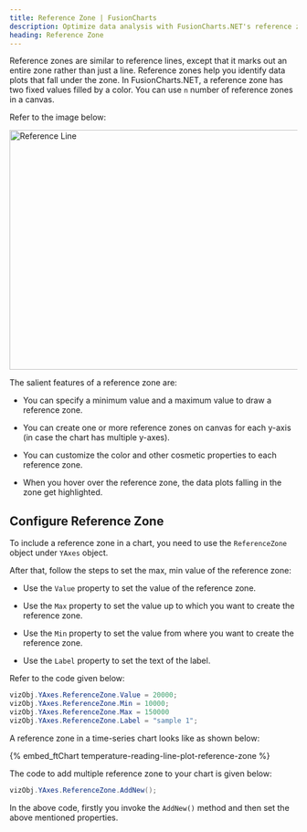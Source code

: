 ```yaml
---
title: Reference Zone | FusionCharts
description: Optimize data analysis with FusionCharts.NET's reference zones & visually analyze specific data plots within defined zones. Uncover insights in our blog!
heading: Reference Zone
---
```


Reference zones are similar to reference lines, except that it marks out an entire zone rather than just a line. Reference zones help you identify data plots that fall under the zone. In FusionCharts.NET, a reference zone has two fixed values filled by a color. You can use `n` number of reference zones in a canvas.

Refer to the image below:

<img src="{% site.BASE_URL %}/images/reference-zone-in-a-single-series-chart.png" alt="Reference Line" width="700" height="420">

The salient features of a reference zone are:

- You can specify a minimum value and a maximum value to draw a reference zone.

- You can create one or more reference zones on canvas for each y-axis (in case the chart has multiple y-axes).

- You can customize the color and other cosmetic properties to each reference zone.

- When you hover over the reference zone, the data plots falling in the zone get highlighted.

## Configure Reference Zone

To include a reference zone in a chart, you need to use the `ReferenceZone` object under `YAxes` object.

After that, follow the steps to set the max, min value of the reference zone:

- Use the `Value` property to set the value of the reference zone.

- Use the `Max` property to set the value up to which you want to create the reference zone.

- Use the `Min` property to set the value from where you want to create the reference zone.

- Use the `Label` property to set the text of the label.

Refer to the code given below:

```csharp
vizObj.YAxes.ReferenceZone.Value = 20000;
vizObj.YAxes.ReferenceZone.Min = 10000;
vizObj.YAxes.ReferenceZone.Max = 150000
vizObj.YAxes.ReferenceZone.Label = "sample 1";
```

A reference zone in a time-series chart looks like as shown below:

{% embed_ftChart temperature-reading-line-plot-reference-zone %}

The code to add multiple reference zone to your chart is given below:

```csharp
vizObj.YAxes.ReferenceZone.AddNew();
```

In the above code, firstly you invoke the `AddNew()` method and then set the above mentioned properties.
